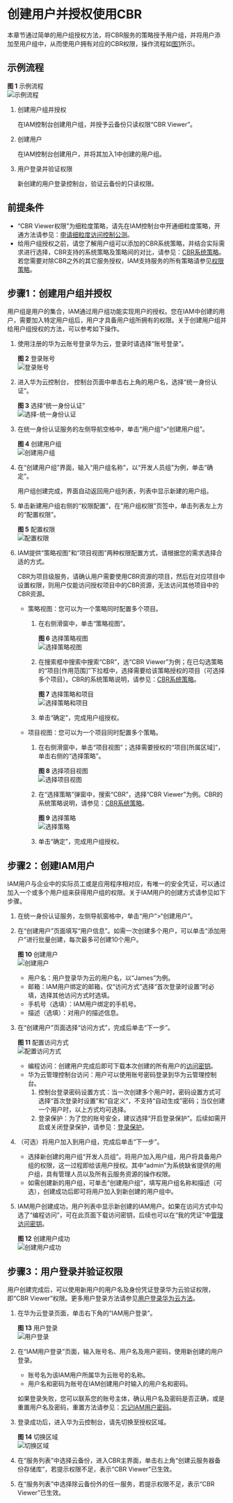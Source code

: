 # 创建用户并授权使用CBR<a name="cbr_03_0049"></a>

本章节通过简单的用户组授权方法，将CBR服务的策略授予用户组，并将用户添加至用户组中，从而使用户拥有对应的CBR权限，操作流程如[图1](#fig194521431175317)所示。

## 示例流程<a name="section3858134855017"></a>

**图 1**  示例流程<a name="fig194521431175317"></a>  
![](figures/示例流程.png "示例流程")

1.  创建用户组并授权

    在IAM控制台创建用户组，并授予云备份只读权限“CBR Viewer”。

2.  创建用户

    在IAM控制台创建用户，并将其加入1中创建的用户组。

3.  用户登录并验证权限

    新创建的用户登录控制台，验证云备份的只读权限。


## 前提条件<a name="section22085346422"></a>

-   “CBR Viewer权限”为细粒度策略，请先在IAM控制台中开通细粒度策略，开通方法请参见：[申请细粒度访问控制公测](https://support.huaweicloud.com/usermanual-iam/iam_01_019.html)。
-   给用户组授权之前，请您了解用户组可以添加的CBR系统策略，并结合实际需求进行选择，CBR支持的系统策略及策略间的对比，请参见：[CBR系统策略](https://support.huaweicloud.com/productdesc-cbr/cbr_01_0011.html)。若您需要对除CBR之外的其它服务授权，IAM支持服务的所有策略请参见[权限策略](https://support.huaweicloud.com/usermanual-permissions/zh-cn_topic_0063498930.html)。

## 步骤1：创建用户组并授权<a name="section201198451822"></a>

用户组是用户的集合，IAM通过用户组功能实现用户的授权。您在IAM中创建的用户，需要加入特定用户组后，用户才具备用户组所拥有的权限。关于创建用户组并给用户组授权的方法，可以参考如下操作。

1.  使用注册的华为云账号登录华为云，登录时请选择“账号登录”。

    **图 2**  登录账号<a name="fig12618161852113"></a>  
    ![](figures/登录账号.png "登录账号")

2.  进入华为云控制台， 控制台页面中单击右上角的用户名，选择“统一身份认证”。

    **图 3**  选择“统一身份认证”<a name="fig53831452142115"></a>  
    ![](figures/选择-统一身份认证.png "选择-统一身份认证")

3.  在统一身份认证服务的左侧导航空格中，单击“用户组”\>“创建用户组”。

    **图 4**  创建用户组<a name="fig7395123714505"></a>  
    ![](figures/创建用户组.png "创建用户组")

4.  在“创建用户组”界面，输入“用户组名称”，以“开发人员组”为例，单击“确定”。

    用户组创建完成，界面自动返回用户组列表，列表中显示新建的用户组。

5.  单击新建用户组右侧的“权限配置”，在“用户组权限”页签中，单击列表左上方的“配置权限”。

    **图 5**  配置权限<a name="fig116077397523"></a>  
    ![](figures/配置权限.png "配置权限")

6.  IAM提供“策略视图”和“项目视图”两种权限配置方式，请根据您的需求选择合适的方式。

    CBR为项目级服务，请确认用户需要使用CBR资源的项目，然后在对应项目中设置权限，则用户仅能访问授权项目中的CBR资源，无法访问其他项目中的CBR资源。

    -   策略视图：您可以为一个策略同时配置多个项目。
        1.  在右侧滑窗中，单击“策略视图”。

            **图 6**  选择策略视图<a name="fig85912518212"></a>  
            ![](figures/选择策略视图.png "选择策略视图")

        2.  在搜索框中搜索中搜索“CBR”，选“CBR Viewer”为例；在已勾选策略的“项目\[作用范围\]”下拉框中，选择需要给该策略授权的项目（可选择多个项目）。CBR的系统策略说明，请参见：[CBR系统策略](https://support.huaweicloud.com/productdesc-cbr/cbr_01_0011.html)。

            **图 7**  选择策略和项目<a name="fig1659235110217"></a>  
            ![](figures/选择策略和项目.png "选择策略和项目")

        3.  单击“确定”，完成用户组授权。

    -   项目视图：您可以为一个项目同时配置多个策略。
        1.  在右侧滑窗中，单击“项目视图”；选择需要授权的“项目\[所属区域\]”，单击右侧的“选择策略”。

            **图 8**  选择项目视图<a name="fig559220511029"></a>  
            ![](figures/选择项目视图.png "选择项目视图")

        2.  在“选择策略”弹窗中，搜索“CBR”，选择“CBR Viewer”为例。CBR的系统策略说明，请参见：[CBR系统策略](https://support.huaweicloud.com/productdesc-cbr/cbr_01_0011.html)。

            **图 9**  选择策略<a name="fig1059218519218"></a>  
            ![](figures/选择策略.png "选择策略")

        3.  单击“确定”，完成用户组授权。



## 步骤2：创建IAM用户<a name="section128411135498"></a>

IAM用户与企业中的实际员工或是应用程序相对应，有唯一的安全凭证，可以通过加入一个或多个用户组来获得用户组的权限。关于IAM用户的创建方式请参见如下步骤。

1.  在统一身份认证服务，左侧导航窗格中，单击“用户”\>“创建用户”。
2.  在“创建用户”页面填写“用户信息”。如需一次创建多个用户，可以单击“添加用户”进行批量创建，每次最多可创建10个用户。

    **图 10**  创建用户<a name="fig7348171872213"></a>  
    ![](figures/创建用户.png "创建用户")

    -   用户名：用户登录华为云的用户名，以“James”为例。
    -   邮箱：IAM用户绑定的邮箱，仅“访问方式”选择“首次登录时设置”时必填，选择其他访问方式时选填。
    -   手机号（选填）：IAM用户绑定的手机号。
    -   描述（选填）：对用户的描述信息。

3.  在“创建用户”页面选择“访问方式”，完成后单击“下一步”。

    **图 11**  配置访问方式<a name="fig1910620283227"></a>  
    ![](figures/配置访问方式.png "配置访问方式")

    -   编程访问：创建用户完成后即可下载本次创建的所有用户的[访问密钥](https://support.huaweicloud.com/usermanual-ca/zh-cn_topic_0046606340.html)。
    -   华为云管理控制台访问：用户可以使用账号密码登录到华为云管理控制台。
        1.  控制台登录密码设置方式：当一次创建多个用户时，密码设置方式可选择“首次登录时设置”和“自定义”，不支持“自动生成”密码；当仅创建一个用户时，以上方式均可选择。
        2.  登录保护：为了您的账号安全，建议选择“开启登录保护”。后续如需开启或关闭登录保护，请参见：[登录保护](https://support.huaweicloud.com/usermanual-iam/zh-cn_topic_0079477316.html)。

4.  （可选）将用户加入到用户组，完成后单击“下一步”。
    -   选择新创建的用户组“开发人员组”。将用户加入用户组，用户将具备用户组的权限，这一过程即给该用户授权。其中“admin”为系统缺省提供的用户组，具有管理人员以及所有云服务资源的操作权限。
    -   如需创建新的用户组，可单击“创建用户组”，填写用户组名称和描述（可选），创建成功后即可将用户加入到新创建的用户组中。

5.  IAM用户创建成功，用户列表中显示新创建的IAM用户。如果在访问方式中勾选了“编程访问”，可在此页面下载访问密钥，后续也可以在“我的凭证”中[管理访问密钥](https://support.huaweicloud.com/usermanual-ca/zh-cn_topic_0046606340.html)。

    **图 12**  创建用户成功<a name="fig1190113401225"></a>  
    ![](figures/创建用户成功.png "创建用户成功")


## 步骤3：用户登录并验证权限<a name="section41251045528"></a>

用户创建完成后，可以使用新用户的用户名及身份凭证登录华为云验证权限，即“CBR Viewer”权限。更多用户登录方法请参见[用户登录华为云方法](https://support.huaweicloud.com/qs-iam/iam_01_0031.html#section2)。

1.  在华为云登录页面，单击右下角的“IAM用户登录”。

    **图 13**  用户登录<a name="fig9589453142217"></a>  
    ![](figures/用户登录.png "用户登录")

2.  在“IAM用户登录”页面，输入账号名、用户名及用户密码，使用新创建的用户登录。

    -   账号名为该IAM用户所属华为云账号的名称。
    -   用户名和密码为账号在IAM创建用户时输入的用户名和密码。

    如果登录失败，您可以联系您的账号主体，确认用户名及密码是否正确，或是重置用户名及密码，重置方法请参见：[忘记IAM用户密码](https://support.huaweicloud.com/iam_faq/iam_01_0314.html#section1)。

3.  登录成功后，进入华为云控制台，请先切换至授权区域。

    **图 14**  切换区域<a name="fig10723171715236"></a>  
    ![](figures/切换区域.png "切换区域")

4.  在“服务列表”中选择云备份，进入CBR主界面，单击右上角“创建云服务器备份存储库”，若提示权限不足，表示“CBR Viewer”已生效。
5.  在“服务列表”中选择除云备份外的任一服务，若提示权限不足，表示“CBR Viewer”已生效。

